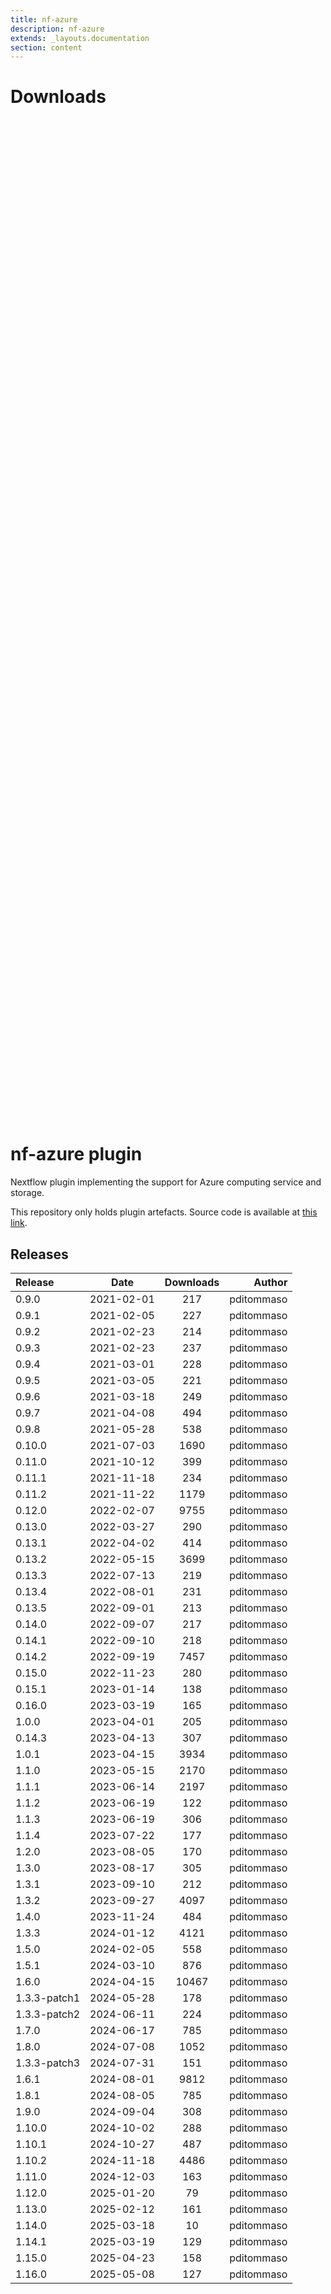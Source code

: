 ```yaml
---
title: nf-azure
description: nf-azure
extends: _layouts.documentation
section: content
---
```


# Downloads

<div style="position: relative; height:40vh; width:80vw">
    <canvas id="releases"></canvas>
</div>
<script type="module" src="nf-plugin-stats/docs/nf-azure/nf-azure.js"></script>

# nf-azure plugin

Nextflow plugin implementing the support for Azure computing service and storage. 

This repository only holds plugin artefacts. Source code is available at [this link](https://github.com/nextflow-io/nextflow/tree/master/plugins/nf-azure). 


## Releases

| Release                               |                       Date                       |                   Downloads                    |                           Author |
| :------------ |:------------------------------------------------:|:----------------------------------------------:|---------------------------------:|
 |  0.9.0                                               | 2021-02-01                                          | 217                                                | pditommaso                                         |
 |  0.9.1                                               | 2021-02-05                                          | 227                                                | pditommaso                                         |
 |  0.9.2                                               | 2021-02-23                                          | 214                                                | pditommaso                                         |
 |  0.9.3                                               | 2021-02-23                                          | 237                                                | pditommaso                                         |
 |  0.9.4                                               | 2021-03-01                                          | 228                                                | pditommaso                                         |
 |  0.9.5                                               | 2021-03-05                                          | 221                                                | pditommaso                                         |
 |  0.9.6                                               | 2021-03-18                                          | 249                                                | pditommaso                                         |
 |  0.9.7                                               | 2021-04-08                                          | 494                                                | pditommaso                                         |
 |  0.9.8                                               | 2021-05-28                                          | 538                                                | pditommaso                                         |
 |  0.10.0                                              | 2021-07-03                                          | 1690                                               | pditommaso                                         |
 |  0.11.0                                              | 2021-10-12                                          | 399                                                | pditommaso                                         |
 |  0.11.1                                              | 2021-11-18                                          | 234                                                | pditommaso                                         |
 |  0.11.2                                              | 2021-11-22                                          | 1179                                               | pditommaso                                         |
 |  0.12.0                                              | 2022-02-07                                          | 9755                                               | pditommaso                                         |
 |  0.13.0                                              | 2022-03-27                                          | 290                                                | pditommaso                                         |
 |  0.13.1                                              | 2022-04-02                                          | 414                                                | pditommaso                                         |
 |  0.13.2                                              | 2022-05-15                                          | 3699                                               | pditommaso                                         |
 |  0.13.3                                              | 2022-07-13                                          | 219                                                | pditommaso                                         |
 |  0.13.4                                              | 2022-08-01                                          | 231                                                | pditommaso                                         |
 |  0.13.5                                              | 2022-09-01                                          | 213                                                | pditommaso                                         |
 |  0.14.0                                              | 2022-09-07                                          | 217                                                | pditommaso                                         |
 |  0.14.1                                              | 2022-09-10                                          | 218                                                | pditommaso                                         |
 |  0.14.2                                              | 2022-09-19                                          | 7457                                               | pditommaso                                         |
 |  0.15.0                                              | 2022-11-23                                          | 280                                                | pditommaso                                         |
 |  0.15.1                                              | 2023-01-14                                          | 138                                                | pditommaso                                         |
 |  0.16.0                                              | 2023-03-19                                          | 165                                                | pditommaso                                         |
 |  1.0.0                                               | 2023-04-01                                          | 205                                                | pditommaso                                         |
 |  0.14.3                                              | 2023-04-13                                          | 307                                                | pditommaso                                         |
 |  1.0.1                                               | 2023-04-15                                          | 3934                                               | pditommaso                                         |
 |  1.1.0                                               | 2023-05-15                                          | 2170                                               | pditommaso                                         |
 |  1.1.1                                               | 2023-06-14                                          | 2197                                               | pditommaso                                         |
 |  1.1.2                                               | 2023-06-19                                          | 122                                                | pditommaso                                         |
 |  1.1.3                                               | 2023-06-19                                          | 306                                                | pditommaso                                         |
 |  1.1.4                                               | 2023-07-22                                          | 177                                                | pditommaso                                         |
 |  1.2.0                                               | 2023-08-05                                          | 170                                                | pditommaso                                         |
 |  1.3.0                                               | 2023-08-17                                          | 305                                                | pditommaso                                         |
 |  1.3.1                                               | 2023-09-10                                          | 212                                                | pditommaso                                         |
 |  1.3.2                                               | 2023-09-27                                          | 4097                                               | pditommaso                                         |
 |  1.4.0                                               | 2023-11-24                                          | 484                                                | pditommaso                                         |
 |  1.3.3                                               | 2024-01-12                                          | 4121                                               | pditommaso                                         |
 |  1.5.0                                               | 2024-02-05                                          | 558                                                | pditommaso                                         |
 |  1.5.1                                               | 2024-03-10                                          | 876                                                | pditommaso                                         |
 |  1.6.0                                               | 2024-04-15                                          | 10467                                              | pditommaso                                         |
 |  1.3.3-patch1                                        | 2024-05-28                                          | 178                                                | pditommaso                                         |
 |  1.3.3-patch2                                        | 2024-06-11                                          | 224                                                | pditommaso                                         |
 |  1.7.0                                               | 2024-06-17                                          | 785                                                | pditommaso                                         |
 |  1.8.0                                               | 2024-07-08                                          | 1052                                               | pditommaso                                         |
 |  1.3.3-patch3                                        | 2024-07-31                                          | 151                                                | pditommaso                                         |
 |  1.6.1                                               | 2024-08-01                                          | 9812                                               | pditommaso                                         |
 |  1.8.1                                               | 2024-08-05                                          | 785                                                | pditommaso                                         |
 |  1.9.0                                               | 2024-09-04                                          | 308                                                | pditommaso                                         |
 |  1.10.0                                              | 2024-10-02                                          | 288                                                | pditommaso                                         |
 |  1.10.1                                              | 2024-10-27                                          | 487                                                | pditommaso                                         |
 |  1.10.2                                              | 2024-11-18                                          | 4486                                               | pditommaso                                         |
 |  1.11.0                                              | 2024-12-03                                          | 163                                                | pditommaso                                         |
 |  1.12.0                                              | 2025-01-20                                          | 79                                                 | pditommaso                                         |
 |  1.13.0                                              | 2025-02-12                                          | 161                                                | pditommaso                                         |
 |  1.14.0                                              | 2025-03-18                                          | 10                                                 | pditommaso                                         |
 |  1.14.1                                              | 2025-03-19                                          | 129                                                | pditommaso                                         |
 |  1.15.0                                              | 2025-04-23                                          | 158                                                | pditommaso                                         |
 |  1.16.0                                              | 2025-05-08                                          | 127                                                | pditommaso                                         |
